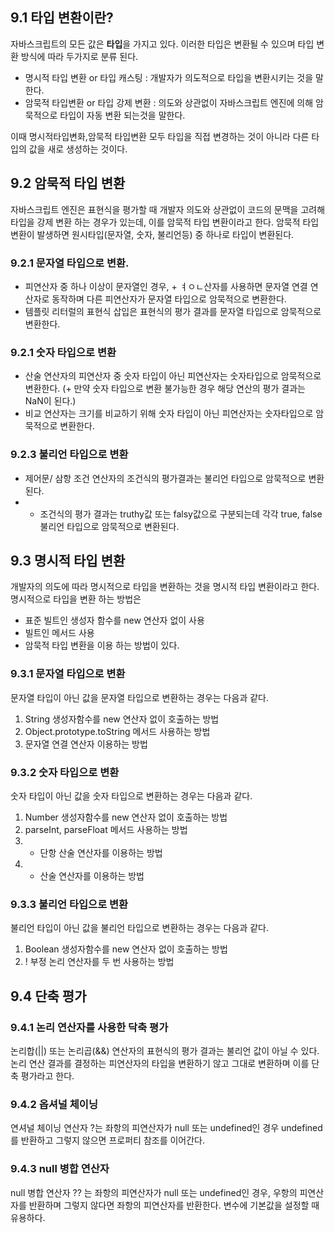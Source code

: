 ## 9.1 타입 변환이란?

자바스크립트의 모든 값은 **타입**을 가지고 있다. 이러한 타입은 변환될 수 있으며 타입 변환 방식에 따라 두가지로 분류 된다.

- 명시적 타입 변환 or 타입 캐스팅 : 개발자가 의도적으로 타입을 변환시키는 것을 말한다.
- 암묵적 타입변환 or 타입 강제 변환 : 의도와 상관없이 자바스크립트 엔진에 의해 암묵적으로 타입이 자동 변환 되는것을 말한다.

이때 명시적타입변화,암묵적 타입변환 모두 타입을 직접 변경하는 것이 아니라 다른 타입의 값을 새로 생성하는 것이다.

## 9.2 암묵적 타입 변환

자바스크립트 엔진은 표현식을 평가할 때 개발자 의도와 상관없이 코드의 문맥을 고려해 타입을 강제 변환 하는 경우가 있는데, 이를 암묵적 타입 변환이라고 한다.
암묵적 타입 변환이 발생하면 원시타입(문자열, 숫자, 불리언등) 중 하나로 타입이 변환된다.

### 9.2.1 문자열 타입으로 변환.

- 피연산자 중 하나 이상이 문자열인 경우, + ㅕㅇㄴ산자를 사용하면 문자열 연결 연산자로 동작하며 다른 피연산자가 문자열 타입으로 암묵적으로 변환한다.
- 템플릿 리터럴의 표현식 삽입은 표현식의 평가 결과를 문자열 타입으로 암묵적으로 변환한다.

### 9.2.1 숫자 타입으로 변환

- 산술 연산자의 피연산자 중 숫자 타입이 아닌 피연산자는 숫자타입으로 암묵적으로 변환한다. (+ 만약 숫자 타입으로 변환 불가능한 경우 해당 연산의 평가 결과는 NaN이 된다.)
- 비교 연산자는 크기를 비교하기 위해 숫자 타입이 아닌 피연산자는 숫자타입으로 암묵적으로 변환한다.

### 9.2.3 불리언 타입으로 변환

- 제어문/ 삼항 조건 연산자의 조건식의 평가결과는 불리언 타입으로 암묵적으로 변환된다.
- - 조건식의 평가 결과는 truthy값 또는 falsy값으로 구분되는데 각각 true, false 불리언 타입으로 암묵적으로 변환된다.

## 9.3 명시적 타입 변환

개발자의 의도에 따라 명시적으로 타입을 변환하는 것을 명시적 타입 변환이라고 한다. 명시적으로 타입을 변환 하는 방법은

- 표준 빌트인 생성자 함수를 new 연산자 없이 사용
- 빌트인 메서드 사용
- 암묵적 타입 변환을 이용
  하는 방법이 있다.

### 9.3.1 문자열 타입으로 변환

문자열 타입이 아닌 값을 문자열 타입으로 변환하는 경우는 다음과 같다.

1. String 생성자함수를 new 연산자 없이 호출하는 방법
2. Object.prototype.toString 메서드 사용하는 방법
3. 문자열 연결 연산자 이용하는 방법

### 9.3.2 숫자 타입으로 변환

숫자 타입이 아닌 값을 숫자 타입으로 변환하는 경우는 다음과 같다.

1. Number 생성자함수를 new 연산자 없이 호출하는 방법
2. parseInt, parseFloat 메서드 사용하는 방법
3. - 단항 산술 연산자를 이용하는 방법
4. - 산술 연산자를 이용하는 방법

### 9.3.3 불리언 타입으로 변환

불리언 타입이 아닌 값을 불리언 타입으로 변환하는 경우는 다음과 같다.

1. Boolean 생성자함수를 new 연산자 없이 호출하는 방법
2. ! 부정 논리 연산자를 두 번 사용하는 방법

## 9.4 단축 평가

### 9.4.1 논리 연산자를 사용한 닥축 평가

논리합(||) 또는 논리곱(&&) 연산자의 표현식의 평가 결과는 불리언 값이 아닐 수 있다. 논리 연산 결과를 결정하는 피연산자의 타입을 변환하기 않고 그대로 변환하며 이를 단축 평가라고 한다.

### 9.4.2 옵셔널 체이닝

연셔널 체이닝 연산자 ?는 좌항의 피연산자가 null 또는 undefined인 경우 undefined를 반환하고 그렇지 않으면 프로퍼티 참조를 이어간다.

### 9.4.3 null 병합 연산자

null 병합 연산자 ?? 는 좌항의 피연산자가 null 또는 undefined인 경우, 우항의 피연산자를 반환하며 그렇지 않다면 좌항의 피연산자를 반환한다.
변수에 기본값을 설정할 때 유용하다.
